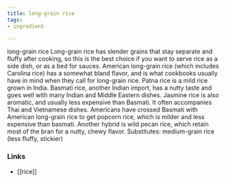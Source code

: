 ```yaml
---
title: long-grain rice
tags:
- ingredient

---
```

long-grain rice Long-grain rice has slender grains that stay separate and fluffy after cooking, so this is the best choice if you want to serve rice as a side dish, or as a bed for sauces. American long-grain rice (which includes Carolina rice) has a somewhat bland flavor, and is what cookbooks usually have in mind when they call for long-grain rice. Patna rice is a mild rice grown in India. Basmati rice, another Indian import, has a nutty taste and goes well with many Indian and Middle Eastern dishes. Jasmine rice is also aromatic, and usually less expensive than Basmati. It often accompanies Thai and Vietnamese dishes. Americans have crossed Basmati with American long-grain rice to get popcorn rice, which is milder and less expensive than basmati. Another hybrid is wild pecan rice, which retain most of the bran for a nutty, chewy flavor. Substitutes: medium-grain rice (less fluffy, stickier)

### Links

* [[rice]]

